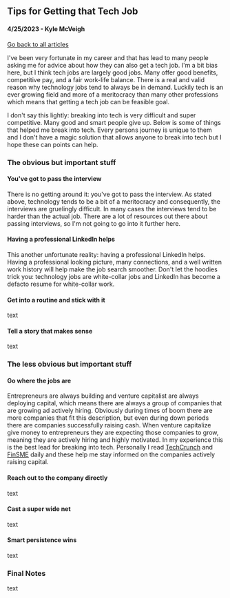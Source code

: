 ## Tips for Getting that Tech Job
#### 4/25/2023 - Kyle McVeigh
[Go back to all articles](../../)

I've been very fortunate in my career and that has lead to many people asking me for advice about how they can also get a tech job. I'm a bit bias here, but I think tech jobs are largely good jobs. Many offer good benefits, competitive pay, and a fair work-life balance. There is a real and valid reason why technology jobs tend to always be in demand. Luckily tech is an ever growing field and more of a meritocracy than many other professions which means that getting a tech job can be feasible goal. 

I don't say this lightly: breaking into tech is very difficult and super competitive. Many good and smart people give up. Below is some of things that helped me break into tech. Every persons journey is unique to them and I don't have a magic solution that allows anyone to break into tech but I hope these can points can help. 

### The obvious but important stuff

#### You've got to pass the interview
There is no getting around it: you've got to pass the interview. As stated above, technology tends to be a bit of a meritocracy and consequently, the interviews are gruelingly difficult. In many cases the interviews tend to be harder than the actual job. There are a lot of resources out there about passing interviews, so I'm not going to go into it further here. 

#### Having a professional LinkedIn helps
This another unfortunate reality: having a professional LinkedIn helps. Having a professional looking picture, many connections, and a well written work history will help make the job search smoother. Don't let the hoodies trick you: technology jobs are white-collar jobs and LinkedIn has become a defacto resume for white-collar work. 

#### Get into a routine and stick with it
text

#### Tell a story that makes sense 
text 

### The less obvious but important stuff 

#### Go where the jobs are 
Entrepreneurs are always building and venture capitalist are always deploying capital, which means there are always a group of companies that are growing ad actively hiring. Obviously during times of boom there are more companies that fit this description, but even during down periods there are companies successfully raising cash. When venture capitalize give money to entrepreneurs they are expecting those companies to grow, meaning they are actively hiring and highly motivated. In my experience this is the best lead for breaking into tech. Personally I read [TechCrunch](https://techcrunch.com/) and [FinSME](https://www.finsmes.com/) daily and these help me stay informed on the companies actively raising capital.

#### Reach out to the company directly 
text

#### Cast a super wide net
text

#### Smart persistence wins
text

### Final Notes
text